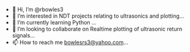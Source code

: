 - 👋 Hi, I’m @rbowles3
- 👀 I’m interested in NDT projects relating to ultrasonics and plotting...
- 🌱 I’m currently learning Python ...
- 💞️ I’m looking to collaborate on Realtime plotting of ultrasonic return signals...
- 📫 How to reach me bowlesrs3@yahoo.com...

<!---
rbowles3/rbowles3 is a ✨ special ✨ repository because its `README.md` (this file) appears on your GitHub profile.
You can click the Preview link to take a look at your changes.
--->

